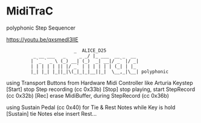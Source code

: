 # MidiTraC
polyphonic Step Sequencer

https://youtu.be/qxsmedl3lIE

                             _  ALICE_D25
			  _ __ ___   _     _ _/ |_ ___  __ _  __
			 | `_ ` _ \ (_) __| (_)  _| __|/ _` |/ _|
			 | | | | | || |/ _` | | | | | | (_| | |_ 
			 |_| |_| |_||_|\(_|_|_|__||_|  \__,_|\__| polyphonic

using Transport Buttons from Hardware Midi Controller like Arturia Keystep
[Start] stop Step recording (cc 0x33b)
[Stop] stop playing, start StepRecord (cc 0x32b)
[Rec] erase MidiBuffer, during StepRecord (cc 0x36b)

using Sustain Pedal (cc 0x40) for Tie & Rest Notes
while Key is hold [Sustain] tie Notes
else insert Rest...

